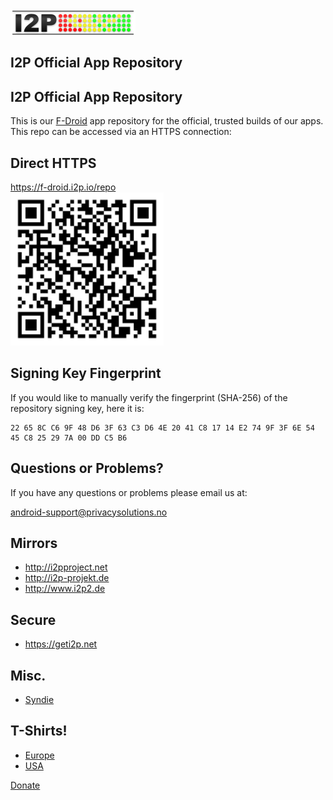 <div id="topbar">
<a href="https://geti2p.net" id="logo"><img src="i2plogo.png" title="The Invisible Internet Project (I2P)" alt="I2P Logo" /></a>
<section id="i2p-official-app-repository" class="title">
<h1>I2P Official App Repository</h1>
</section>
</div>
<div class="container-fluid">
<div id="content">
<section id="i2p-official-app-repository-1" class="title">
<h1>I2P Official App Repository</h1>
</section>
<p>This is our <a href="https://f-droid.org">F-Droid</a> app repository for the official, trusted builds of our apps. This repo can be accessed via an HTTPS connection:</p>
<h2 id="direct-https">Direct HTTPS</h2>
<a href="https://f-droid.i2p.io/repo?fingerprint=22658CC69F48D63F63C3D64E2041C81714E2749F3F6E5445C825297A00DDC5B6">https://f-droid.i2p.io/repo<br />
<img src="/f-droid.i2p.io-QR.png" width="245" height="245" alt="f-droid.i2p.io" /></a>
<h2 id="signing-key-fingerprint">Signing Key Fingerprint</h2>
<div class="textwidget">
<p>If you would like to manually verify the fingerprint (SHA-256) of the repository signing key, here it is:</p>
<pre><code>22 65 8C C6 9F 48 D6 3F 63 C3 D6 4E 20 41 C8 17 14 E2 74 9F 3F 6E 54 45 C8 25 29 7A 00 DD C5 B6</code></pre>
</div>
<h2 id="questions-or-problems">Questions or Problems?</h2>
<div class="textwidget">
<p>If you have any questions or problems please email us at:</p>
<a href="mailto:android-support@privacysolutions.no">android-support@privacysolutions.no</a>
</div>
</div>
<section id="mirrors" class="aside first">
<h1>Mirrors</h1>
<ul>
<li><a href="http://i2pproject.net/">http://i2pproject.net</a></li>
<li><a href="http://i2p-projekt.de/">http://i2p-projekt.de</a></li>
<li><a href="http://www.i2p2.de/">http://www.i2p2.de</a></li>
</ul>
</section>
<section id="secure" class="aside second">
<h1>Secure</h1>
<ul>
<li><a href="https://geti2p.net/">https://geti2p.net</a></li>
</ul>
</section>
<section id="misc." class="aside third">
<h1>Misc.</h1>
<ul>
<li><a href="http://syndie.i2p2.de/">Syndie</a></li>
</ul>
</section>
<section id="t-shirts" class="aside fourth">
<h1>T-Shirts!</h1>
<ul>
<li><a href="http://www.getdigital.de/products/I2P_Fanshirt/lng/en">Europe</a></li>
<li><a href="https://i2pshop.spreadshirt.com/">USA</a></li>
</ul>
</section>
<div class="aside fifth">
<a href="https://geti2p.net/en/get-involved/donate" class="button">Donate</a>
</div>
</div>
